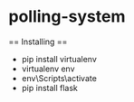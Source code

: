 # polling-system

== Installing ==

* pip install virtualenv
* virtualenv env
* env\Scripts\activate
* pip install flask


